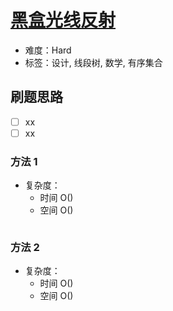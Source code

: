 # [黑盒光线反射](https://leetcode-cn.com/problems/IQvJ9i/)

- 难度：Hard
- 标签：设计, 线段树, 数学, 有序集合

## 刷题思路

- [ ] xx
- [ ] xx

### 方法 1

- 复杂度：
    - 时间 O()
    - 空间 O()

``` js

```

### 方法 2

- 复杂度：
    - 时间 O()
    - 空间 O()

``` js

```
